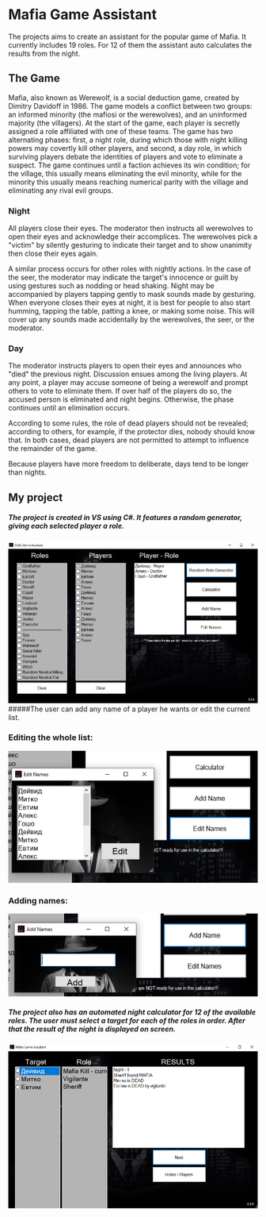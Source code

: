 
# Mafia Game Assistant

The projects aims to create an assistant for the popular game of Mafia. It currently includes 19 roles. For 12 of them the assistant auto calculates the results from the night.


## The Game
Mafia, also known as Werewolf, is a social deduction game, created by Dimitry Davidoff in 1986. The game models a conflict between two groups: an informed minority (the mafiosi or the werewolves), and an uninformed majority (the villagers). At the start of the game, each player is secretly assigned a role affiliated with one of these teams. The game has two alternating phases: first, a night role, during which those with night killing powers may covertly kill other players, and second, a day role, in which surviving players debate the identities of players and vote to eliminate a suspect. The game continues until a faction achieves its win condition; for the village, this usually means eliminating the evil minority, while for the minority this usually means reaching numerical parity with the village and eliminating any rival evil groups.

### Night

All players close their eyes. The moderator then instructs all werewolves to open their eyes and acknowledge their accomplices. The werewolves pick a "victim" by silently gesturing to indicate their target and to show unanimity then close their eyes again.

A similar process occurs for other roles with nightly actions. In the case of the seer, the moderator may indicate the target's innocence or guilt by using gestures such as nodding or head shaking.
Night may be accompanied by players tapping gently to mask sounds made by gesturing. When everyone closes their eyes at night, it is best for people to also start humming, tapping the table, patting a knee, or making some noise. This will cover up any sounds made accidentally by the werewolves, the seer, or the moderator.

### Day
The moderator instructs players to open their eyes and announces who "died" the previous night. Discussion ensues among the living players. At any point, a player may accuse someone of being a werewolf and prompt others to vote to eliminate them. If over half of the players do so, the accused person is eliminated and night begins. Otherwise, the phase continues until an elimination occurs.

According to some rules, the role of dead players should not be revealed; according to others, for example, if the protector dies, nobody should know that. In both cases, dead players are not permitted to attempt to influence the remainder of the game.

Because players have more freedom to deliberate, days tend to be longer than nights.

## My project
##### The project is created in VS using C#. It features a random generator, giving each selected player a role. 
![Screenshot](1.png)
#####The user can add any name of a player he wants or edit the current list.
### Editing the whole list:
![Screenshot](2.png)
### Adding names:
![Screenshot](3.png)
##### The project also has an automated night calculator for 12 of the available roles. The user must select a target for each of the roles in order. After that the result of the night is displayed on screen.
![Screenshot](4.png)
